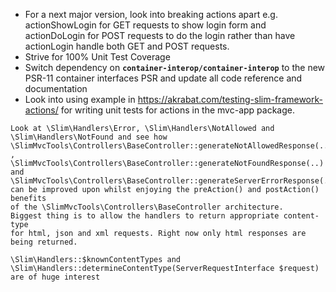 * For a next major version, look into breaking actions apart e.g. actionShowLogin for GET requests to show login form and actionDoLogin for POST requests to do the login rather than have actionLogin handle both GET and POST requests.
* Strive for 100% Unit Test Coverage
* Switch dependency on **`container-interop/container-interop`** to the new PSR-11 container interfaces PSR and update all code reference and documentation
* Look into using example in https://akrabat.com/testing-slim-framework-actions/ for writing unit tests for actions in the mvc-app package.

```
Look at \Slim\Handlers\Error, \Slim\Handlers\NotAllowed and \Slim\Handlers\NotFound and see how 
\SlimMvcTools\Controllers\BaseController::generateNotAllowedResponse(..) ,
\SlimMvcTools\Controllers\BaseController::generateNotFoundResponse(..) and 
\SlimMvcTools\Controllers\BaseController::generateServerErrorResponse(..) 
can be improved upon whilst enjoying the preAction() and postAction() benefits 
of the \SlimMvcTools\Controllers\BaseController architecture. 
Biggest thing is to allow the handlers to return appropriate content-type 
for html, json and xml requests. Right now only html responses are being returned.

\Slim\Handlers::$knownContentTypes and
\Slim\Handlers::determineContentType(ServerRequestInterface $request) are of huge interest
```
